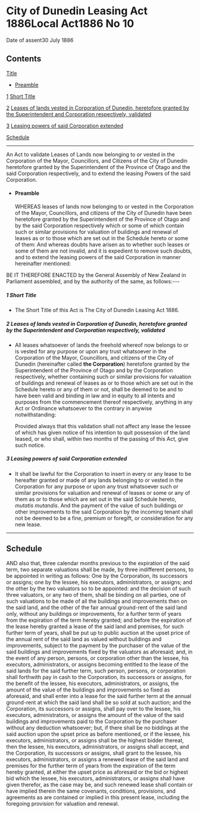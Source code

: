 # City of Dunedin Leasing Act 1886Local Act1886 No 10

Date of assent30 July 1886

## Contents

[Title][0]
    
*   [Preamble][1]

[1][2] [Short Title][2]

[2][3] [Leases of lands vested in Corporation of Dunedin, heretofore granted by the Superintendent and Corporation respectively, validated][3]

[3][4] [Leasing powers of said Corporation extended][4]

[Schedule][5]  
[][5]

---

An Act to validate Leases of Lands now belonging to or vested in the Corporation of the Mayor, Councillors, and Citizens of the City of Dunedin heretofore granted by the Superintendent of the Province of Otago and the said Corporation respectively, and to extend the leasing Powers of the said Corporation.
    
*   #### Preamble
    
    WHEREAS leases of lands now belonging to or vested in the Corporation of the Mayor, Councillors, and citizens of the City of Dunedin have been heretofore granted by the Superintendent of the Province of Otago and by the said Corporation respectively which or some of which contain such or similar provisions for valuation of buildings and renewal of leases as or to those which are set out in the Schedule hereto or some of them: And whereas doubts have arisen as to whether such leases or some of them are not invalid, and it is expedient to remove such doubts, and to extend the leasing powers of the said Corporation in manner hereinafter mentioned:

BE IT THEREFORE ENACTED by the General Assembly of New Zealand in Parliament assembled, and by the authority of the same, as follows:---

##### 1 Short Title
    
*   The Short Title of this Act is The City of Dunedin Leasing Act 1886\.

##### 2 Leases of lands vested in Corporation of Dunedin, heretofore granted by the Superintendent and Corporation respectively, validated
    
*   All leases whatsoever of lands the freehold whereof now belongs to or is vested for any purpose or upon any trust whatsoever in the Corporation of the Mayor, Councillors, and citizens of the City of Dunedin (hereinafter called **the Corporation**) heretofore granted by the Superintendent of the Province of Otago and by the Corporation respectively, whether containing such or similar provisions for valuation of buildings and renewal of leases as or to those which are set out in the Schedule hereto or any of them or not, shall be deemed to be and to have been valid and binding in law and in equity to all intents and purposes from the commencement thereof respectively, anything in any Act or Ordinance whatsoever to the contrary in anywise notwithstanding:
    
    Provided always that this validation shall not affect any lease the lessee of which has given notice of his intention to quit possession of the land leased, or who shall, within two months of the passing of this Act, give such notice.

##### 3 Leasing powers of said Corporation extended
    
*   It shall be lawful for the Corporation to insert in every or any lease to be hereafter granted or made of any lands belonging to or vested in the Corporation for any purpose or upon any trust whatsoever such or similar provisions for valuation and renewal of leases or some or any of them as or to those which are set out in the said Schedule hereto, _mutatis mutandis_. And the payment of the value of such buildings or other improvements to the said Corporation by the incoming tenant shall not be deemed to be a fine, premium or foregift, or consideration for any new lease.

---

## Schedule

AND also that, three calendar months previous to the expiration of the said term, two separate valuations shall be made, by three indifferent persons, to be appointed in writing as follows: One by the Corporation, its successors or assigns; one by the lessee, his executors, administrators, or assigns; and the other by the two valuators so to be appointed: and the decision of such three valuators, or any two of them, shall be binding on all parties, one of such valuations to be made of all the buildings and improvements then on the said land, and the other of the fair annual ground-rent of the said land only, without any buildings or improvements, for a further term of years from the expiration of the term hereby granted; and before the expiration of the lease hereby granted a lease of the said land and premises, for such further term of years, shall be put up to public auction at the upset price of the annual rent of the said land as valued without buildings and improvements, subject to the payment by the purchaser of the value of the said buildings and improvements fixed by the valuators as aforesaid; and, in the event of any person, persons, or corporation other than the lessee, his executors, administrators, or assigns becoming entitled to the lease of the said lands for the said further term, such person, persons, or corporation shall forthwith pay in cash to the Corporation, its successors or assigns, for the benefit of the lessee, his executors, administrators, or assigns, the amount of the value of the buildings and improvements so fixed as aforesaid, and shall enter into a lease for the said further term at the annual ground-rent at which the said land shall be so sold at such auction; and the Corporation, its successors or assigns, shall pay over to the lessee, his executors, administrators, or assigns the amount of the value of the said buildings and improvements paid to the Corporation by the purchaser without any deduction whatsoever; but, if there shall be no biddings at the said auction upon the upset price as before mentioned, or if the lessee, his executors, administrators, or assigns shall be the highest bidder thereat, then the lessee, his executors, administrators, or assigns shall accept, and the Corporation, its successors or assigns, shall grant to the lessee, his executors, administrators, or assigns a renewed lease of the said land and premises for the further term of years from the expiration of the term hereby granted, at either the upset price as aforesaid or the bid or highest bid which the lessee, his executors, administrators, or assigns shall have given therefor, as the case may be, and such renewed lease shall contain or have implied therein the same covenants, conditions, provisions, and agreements as are contained or implied in this present lease, including the foregoing provision for valuation and renewal.

[0]: http://www.legislation.govt.nz/act/local/1886/0010/latest/whole.html#DLM19248
[1]: http://www.legislation.govt.nz/act/local/1886/0010/latest/whole.html#DLM19249
[2]: http://www.legislation.govt.nz/act/local/1886/0010/latest/whole.html#DLM19252
[3]: http://www.legislation.govt.nz/act/local/1886/0010/latest/whole.html#DLM19253
[4]: http://www.legislation.govt.nz/act/local/1886/0010/latest/whole.html#DLM19254
[5]: http://www.legislation.govt.nz/act/local/1886/0010/latest/whole.html#DLM19255